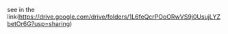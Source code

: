see in the link(https://drive.google.com/drive/folders/1L6feQcrPOoORwVS9j0UsujLYZbetOr6G?usp=sharing)
